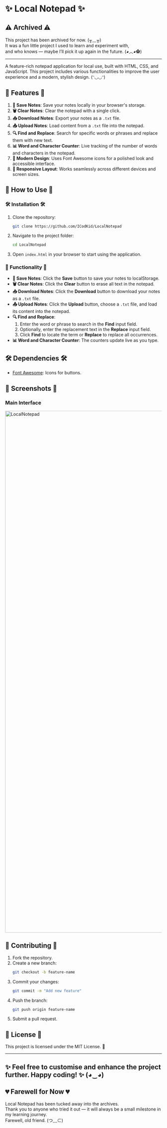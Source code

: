 # ✨ Local Notepad ✨

## ⚠️ Archived ⚠️

This project has been archived for now. (╥﹏╥)  
It was a fun little project I used to learn and experiment with,  
and who knows — maybe I’ll pick it up again in the future. (◕︿◕✿)  

---

A feature-rich notepad application for local use, built with HTML, CSS, and JavaScript. This project includes various functionalities to improve the user experience and a modern, stylish design. (ᵔ◡◡ᵔ)

## 🌟 Features 🌟

1. **📝 Save Notes**: Save your notes locally in your browser's storage.
2. **🗑️ Clear Notes**: Clear the notepad with a single click.
3. **📥 Download Notes**: Export your notes as a `.txt` file.
4. **📤 Upload Notes**: Load content from a `.txt` file into the notepad.
5. **🔍 Find and Replace**: Search for specific words or phrases and replace them with new text.
6. **📊 Word and Character Counter**: Live tracking of the number of words and characters in the notepad.
7. **🎨 Modern Design**: Uses Font Awesome icons for a polished look and accessible interface.
8. **📱 Responsive Layout**: Works seamlessly across different devices and screen sizes.

## 🚀 How to Use 🚀

### 🛠️ Installation 🛠️

1. Clone the repository:
   ```bash
   git clone https://github.com/ICodKid/LocalNotepad
   ```
2. Navigate to the project folder:
   ```bash
   cd LocalNotepad
   ```
3. Open `index.html` in your browser to start using the application.

### 🔧 Functionality 🔧

- **📝 Save Notes**: Click the **Save** button to save your notes to localStorage.
- **🗑️ Clear Notes**: Click the **Clear** button to erase all text in the notepad.
- **📥 Download Notes**: Click the **Download** button to download your notes as a `.txt` file.
- **📤 Upload Notes**: Click the **Upload** button, choose a `.txt` file, and load its content into the notepad.
- **🔍 Find and Replace**:
  1. Enter the word or phrase to search in the **Find** input field.
  2. Optionally, enter the replacement text in the **Replace** input field.
  3. Click **Find** to locate the term or **Replace** to replace all occurrences.
- **📊 Word and Character Counter**: The counters update live as you type.

## 🛠️ Dependencies 🛠️

- [Font Awesome](https://fontawesome.com/): Icons for buttons.

## 📸 Screenshots 📸

### Main Interface

<img width="1675" alt="LocalNotepad" src="https://github.com/user-attachments/assets/0028e8ac-1011-4fb8-8aa3-fe615e7b47c8" />


## 🤝 Contributing 🤝

1. Fork the repository.
2. Create a new branch:
   ```bash
   git checkout -b feature-name
   ```
3. Commit your changes:
   ```bash
   git commit -m "Add new feature"
   ```
4. Push the branch:
   ```bash
   git push origin feature-name
   ```
5. Submit a pull request.

## 📜 License 📜

This project is licensed under the MIT License. 📝

---

✨ Feel free to customise and enhance the project further. Happy coding! ✨ (◕‿◕)
---

## 💔 Farewell for Now 💔  

Local Notepad has been tucked away into the archives.  
Thank you to anyone who tried it out — it will always be a small milestone in my learning journey.  
Farewell, old friend. (つ﹏⊂)  

